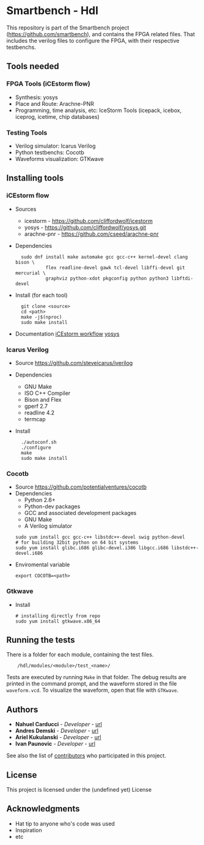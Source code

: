 # Smartbench - Hdl

This repository is part of the Smartbench project (https://github.com/smartbench), and contains the FPGA related files.
That includes the verilog files to configure the FPGA, with their respective testbenchs.

## Tools needed

### FPGA Tools (iCEstorm flow)
* Synthesis: yosys
* Place and Route: Arachne-PNR
* Programming, time analysis, etc: IceStorm Tools (icepack, icebox, iceprog, icetime, chip databases)
    
### Testing Tools
* Verilog simulator: Icarus Verilog
* Python testbenchs: Cocotb
* Waveforms visualization: GTKwave
        
## Installing tools

### iCEstorm flow
* Sources
    * icestorm - https://github.com/cliffordwolf/icestorm
    * yosys - https://github.com/cliffordwolf/yosys.git
    * arachne-pnr - https://github.com/cseed/arachne-pnr
* Dependencies

        sudo dnf install make automake gcc gcc-c++ kernel-devel clang bison \
                 flex readline-devel gawk tcl-devel libffi-devel git mercurial \
                 graphviz python-xdot pkgconfig python python3 libftdi-devel
* Install (for each tool)

        git clone <source>
        cd <path>
        make -j$(nproc)
        sudo make install
* Documentation
    [iCEstorm workflow](http://www.clifford.at/icestorm/)
    [yosys](http://www.clifford.at/yosys/)

### Icarus Verilog
* Source
    https://github.com/steveicarus/iverilog
* Dependencies
    - GNU Make
    - ISO C++ Compiler
    - Bison and Flex
    - gperf 2.7
    - readline 4.2
    - termcap
* Install

        ./autoconf.sh
        ./configure
        make
        sudo make install

### Cocotb
* Source
    https://github.com/potentialventures/cocotb
* Dependencies
    * Python 2.6+
    * Python-dev packages
    * GCC and associated development packages
    * GNU Make
    * A Verilog simulator
    ```
    sudo yum install gcc gcc-c++ libstdc++-devel swig python-devel
    # for building 32bit python on 64 bit systems
    sudo yum install glibc.i686 glibc-devel.i386 libgcc.i686 libstdc++-devel.i686
    ```
* Enviromental variable
    ```
    export COCOTB=<path>
    ```

### Gtkwave
* Install
    ```
    # installing directly from repo
    sudo yum install gtkwave.x86_64
    ```
## Running the tests
There is a folder for each module, containing the test files.
```
    /hdl/modules/<module>/test_<name>/
```
Tests are executed by running ```Make``` in that folder.
The debug results are printed in the command prompt, and the waveform stored in the file ```waveform.vcd```.
To visualize the waveform, open that file with ```GTKwave```.

## Authors

* **Nahuel Carducci** - *Developer* - [url](https://github.com/...)
* **Andres Demski** - *Developer* - [url](https://github.com/...)
* **Ariel Kukulanski** - *Developer* - [url](https://github.com/...)
* **Ivan Paunovic** - *Developer* - [url](https://github.com/...)

See also the list of [contributors](https://github.com/smartbench/hdl/contributors) who participated in this project.

## License

This project is licensed under the (undefined yet) License

## Acknowledgments

* Hat tip to anyone who's code was used
* Inspiration
* etc

